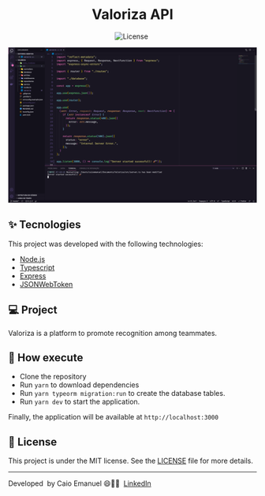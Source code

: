 <h1 align="center">Valoriza API</h1>

<p align="center">
  <img alt="License" src="https://img.shields.io/static/v1?label=license&message=MIT&color=8257E5&labelColor=000000">

  <img src="https://img.shields.io/static/v1?label=API&message=NodeJS&color=8257E5&labelColor=000000" alt="" />
</p>

<p align="center">
  <img alt="Preview" src="./.github/preview.png">
</p>

## ✨ Tecnologies

This project was developed with the following technologies:

- [Node.js](https://nodejs.org/en/)
- [Typescript](https://www.typescriptlang.org/)
- [Express](https://expressjs.com/pt-br/)
- [JSONWebToken](https://github.com/auth0/node-jsonwebtoken#readme)

## 💻 Project

Valoriza is a platform to promote recognition among teammates.

## 🚀 How execute

- Clone the repository
- Run `yarn` to download dependencies
- Run `yarn typeorm migration:run` to create the database tables.
- Run `yarn dev` to start the application.

Finally, the application will be available at `http://localhost:3000`

## 📄 License

This project is under the MIT license. See the [LICENSE](LICENSE.md) file for more details.

---
Developed &nbsp;by Caio Emanuel 😄👋🏻 &nbsp;[LinkedIn](https://www.linkedin.com/in/caio-emanuel-2330011a6/)